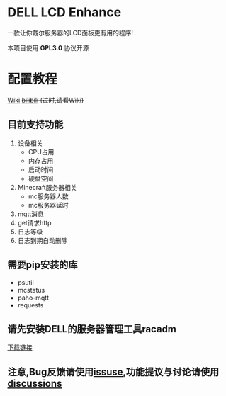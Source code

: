 # DELL LCD Enhance
一款让你戴尔服务器的LCD面板更有用的程序!

本项目使用 **GPL3.0** 协议开源

# 配置教程
[Wiki](https://github.com/lxdklp/DELL-LCD-Enhance/wiki) ~~[bilibili](https://www.bilibili.com/video/BV12b421n7NL) (过时,请看Wiki)~~

## 目前支持功能
1. 设备相关
    - CPU占用
    - 内存占用
    - 启动时间
    - 硬盘空间
2. Minecraft服务器相关
    - mc服务器人数
    - mc服务器延时
3. mqtt消息
4. get请求http
5. 日志等级
6. 日志到期自动删除

## 需要pip安装的库
- psutil
- mcstatus
- paho-mqtt
- requests
## 请先安装DELL的服务器管理工具racadm
[下载链接](https://www.dell.com/support/home/zh-cn/drivers/driversdetails?driverid=9dd9y)

## 注意,Bug反馈请使用[issuse](https://github.com/lxdklp/DELL-LCD-Enhance/issues),功能提议与讨论请使用[discussions](https://github.com/lxdklp/DELL-LCD-Enhance/discussions)
